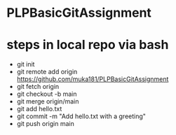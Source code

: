 # PLPBasicGitAssignment

# steps in local repo via bash

* git init
* git remote add origin https://github.com/muka181/PLPBasicGitAssignment
* git fetch origin
* git checkout -b main
* git merge origin/main
* git add hello.txt
* git commit -m "Add hello.txt with a greeting"
* git push origin main
